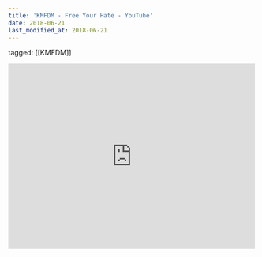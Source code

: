 ```yaml
---
title: 'KMFDM - Free Your Hate - YouTube'
date: 2018-06-21
last_modified_at: 2018-06-21
---
```

tagged: [[KMFDM]]
<iframe allow="accelerometer; autoplay; clipboard-write; encrypted-media; gyroscope; picture-in-picture" allowfullscreen="" frameborder="0" height="375" id="youtube_iframe" src="https://www.youtube.com/embed/EFL1-fL-WtM?feature=oembed&amp;enablejsapi=1&amp;origin=https://safe.txmblr.com&amp;wmode=opaque" width="500"></iframe>